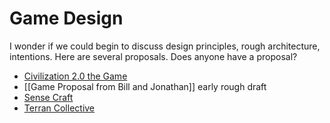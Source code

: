 # Game Design
I wonder if we could begin to discuss design principles, rough architecture, intentions. Here are several proposals. Does anyone have a proposal?

- [Civilization 2.0 the Game](http://www.game.civilization2.org)  
- [[Game Proposal from Bill and Jonathan]] early rough draft
- [Sense Craft](https://sensecraft.garden/files/sensecraft-storyboard.pdf)  
- [Terran Collective](http://terran.io)  
